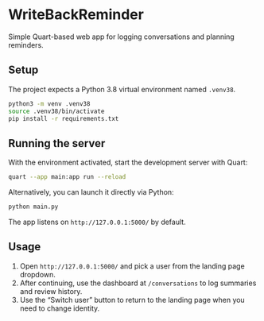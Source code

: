# WriteBackReminder

Simple Quart-based web app for logging conversations and planning reminders.

## Setup

The project expects a Python 3.8 virtual environment named `.venv38`.

```bash
python3 -m venv .venv38
source .venv38/bin/activate
pip install -r requirements.txt
```

## Running the server

With the environment activated, start the development server with Quart:

```bash
quart --app main:app run --reload
```

Alternatively, you can launch it directly via Python:

```bash
python main.py
```

The app listens on `http://127.0.0.1:5000/` by default.

## Usage

1. Open `http://127.0.0.1:5000/` and pick a user from the landing page dropdown.
2. After continuing, use the dashboard at `/conversations` to log summaries and review history.
3. Use the “Switch user” button to return to the landing page when you need to change identity.
